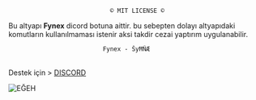                                 © MIT LICENSE ©
Bu altyapı **Fynex** dicord botuna aittir. bu sebepten dolayı altyapıdaki komutların kullanılmaması istenir aksi takdir cezai yaptırım uygulanabilir.

                                    
                              Fynex - ŠyĦÑÆ
                              
                              
                              
                              
                              
                              
<br>Destek için > [DISCORD](https://discord.gg/PqJtVqbNXN)

![EĞEH](https://cdn.discordapp.com/attachments/999254587703820379/1000136125031133226/standard_1.gif)
